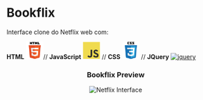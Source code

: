 # Bookflix
Interface clone do Netflix web com:

**HTML** <a href="https://www.w3.org/html/" target="_blank"><img src="https://raw.githubusercontent.com/devicons/devicon/master/icons/html5/html5-original-wordmark.svg" alt="html5" width="40" height="40"/></a>// **JavaScript** <a href="https://developer.mozilla.org/en-US/docs/Web/JavaScript" target="_blank"><img src="https://raw.githubusercontent.com/devicons/devicon/master/icons/javascript/javascript-original.svg" alt="javascript" width="40" height="40"/></a> // **CSS** <a href="https://www.w3schools.com/css/" target="_blank"><img src="https://raw.githubusercontent.com/devicons/devicon/master/icons/css3/css3-original-wordmark.svg" alt="css3" width="40" height="40"/></a> // **JQuery** <a href="https://flutter.dev" target="_blank"><img src="https://www.vectorlogo.zone/logos/jquery/jquery-icon.svg" alt="jquery" width="40" height="40"/></a>



<h3 align="center">Bookflix Preview</h3>
<p align="center"> <a target="_blank"> <img src="https://github.com/adrielfmuniz/Bookflix/blob/main/img/pai-rico-pobre-gif.mp4" alt="Netflix Interface" width="688" height="1280"/> </a>

